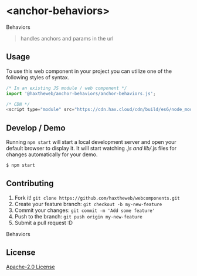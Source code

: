 # &lt;anchor-behaviors&gt;

Behaviors
> handles anchors and params in the url

## Usage
To use this web component in your project you can utilize one of the following styles of syntax.

```js
/* In an existing JS module / web component */
import '@haxtheweb/anchor-behaviors/anchor-behaviors.js';

/* CDN */
<script type="module" src="https://cdn.hax.cloud/cdn/build/es6/node_modules/@haxtheweb/anchor-behaviors/anchor-behaviors.js"></script>
```

## Develop / Demo
Running `npm start` will start a local development server and open your default browser to display it. It will start watching *.js and lib/*.js files for changes automatically for your demo.
```bash
$ npm start
```


## Contributing

1. Fork it! `git clone https://github.com/haxtheweb/webcomponents.git`
2. Create your feature branch: `git checkout -b my-new-feature`
3. Commit your changes: `git commit -m 'Add some feature'`
4. Push to the branch: `git push origin my-new-feature`
5. Submit a pull request :D

Behaviors

## License
[Apache-2.0 License](http://opensource.org/licenses/Apache-2.0)